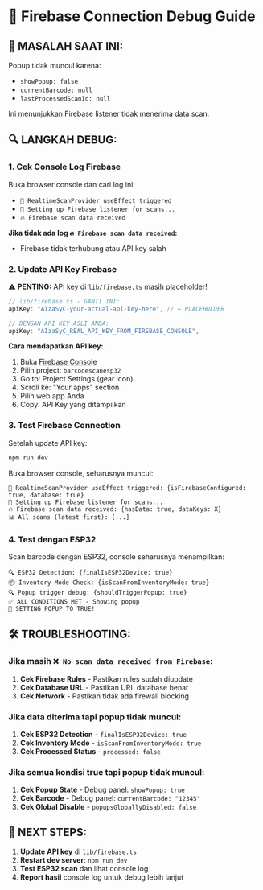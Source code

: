 # 🔧 Firebase Connection Debug Guide

## 🚨 MASALAH SAAT INI:
Popup tidak muncul karena:
- `showPopup: false`
- `currentBarcode: null` 
- `lastProcessedScanId: null`

Ini menunjukkan Firebase listener tidak menerima data scan.

## 🔍 LANGKAH DEBUG:

### 1. **Cek Console Log Firebase**
Buka browser console dan cari log ini:
- `🔧 RealtimeScanProvider useEffect triggered`
- `🔗 Setting up Firebase listener for scans...`
- `🔥 Firebase scan data received`

**Jika tidak ada log `🔥 Firebase scan data received`:**
- Firebase tidak terhubung atau API key salah

### 2. **Update API Key Firebase**
⚠️ **PENTING:** API key di `lib/firebase.ts` masih placeholder!

```typescript
// lib/firebase.ts - GANTI INI:
apiKey: "AIzaSyC-your-actual-api-key-here", // ← PLACEHOLDER

// DENGAN API KEY ASLI ANDA:
apiKey: "AIzaSyC_REAL_API_KEY_FROM_FIREBASE_CONSOLE",
```

**Cara mendapatkan API key:**
1. Buka [Firebase Console](https://console.firebase.google.com)
2. Pilih project: `barcodescanesp32`
3. Go to: Project Settings (gear icon)
4. Scroll ke: "Your apps" section
5. Pilih web app Anda
6. Copy: API Key yang ditampilkan

### 3. **Test Firebase Connection**
Setelah update API key:
```bash
npm run dev
```

Buka browser console, seharusnya muncul:
```
🔧 RealtimeScanProvider useEffect triggered: {isFirebaseConfigured: true, database: true}
🔗 Setting up Firebase listener for scans...
🔥 Firebase scan data received: {hasData: true, dataKeys: X}
📊 All scans (latest first): [...]
```

### 4. **Test dengan ESP32**
Scan barcode dengan ESP32, console seharusnya menampilkan:
```
🔍 ESP32 Detection: {finalIsESP32Device: true}
📦 Inventory Mode Check: {isScanFromInventoryMode: true}
🔍 Popup trigger debug: {shouldTriggerPopup: true}
✅ ALL CONDITIONS MET - Showing popup
🚀 SETTING POPUP TO TRUE!
```

## 🛠️ TROUBLESHOOTING:

### **Jika masih `❌ No scan data received from Firebase`:**
1. **Cek Firebase Rules** - Pastikan rules sudah diupdate
2. **Cek Database URL** - Pastikan URL database benar
3. **Cek Network** - Pastikan tidak ada firewall blocking

### **Jika data diterima tapi popup tidak muncul:**
1. **Cek ESP32 Detection** - `finalIsESP32Device: true`
2. **Cek Inventory Mode** - `isScanFromInventoryMode: true`
3. **Cek Processed Status** - `processed: false`

### **Jika semua kondisi true tapi popup tidak muncul:**
1. **Cek Popup State** - Debug panel: `showPopup: true`
2. **Cek Barcode** - Debug panel: `currentBarcode: "12345"`
3. **Cek Global Disable** - `popupsGloballyDisabled: false`

## 🎯 NEXT STEPS:
1. **Update API key** di `lib/firebase.ts`
2. **Restart dev server**: `npm run dev`
3. **Test ESP32 scan** dan lihat console log
4. **Report hasil** console log untuk debug lebih lanjut